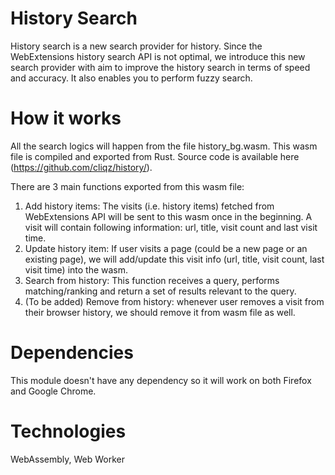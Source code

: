 # History Search

History search is a new search provider for history. Since the WebExtensions history search API is not optimal,
we introduce this new search provider with aim to improve the history search in terms of speed and accuracy.
It also enables you to perform fuzzy search.

# How it works
All the search logics will happen from the file history_bg.wasm. This wasm file is compiled and exported from Rust. Source code is available here (https://github.com/cliqz/history/).

There are 3 main functions exported from this wasm file:
1. Add history items: The visits (i.e. history items) fetched from WebExtensions API will be sent to this wasm once in the beginning. A visit will contain following information: url, title, visit count and last visit time.
2. Update history item: If user visits a page (could be a new page or an existing page), we will add/update this visit info (url, title, visit count, last visit time) into the wasm.
3. Search from history: This function receives a query, performs matching/ranking and return a set of results relevant to the query.
4. (To be added) Remove from history: whenever user removes a visit from their browser history, we should remove it from wasm file as well.

# Dependencies
This module doesn't have any dependency so it will work on both Firefox and Google Chrome.

# Technologies
WebAssembly, Web Worker
